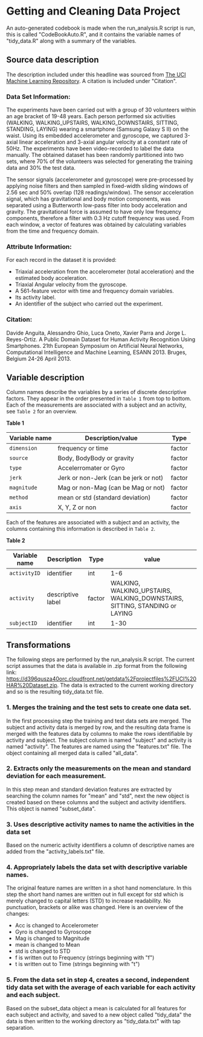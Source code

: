 # Getting and Cleaning Data Project

An auto-generated codebook is made when the run_analysis.R script is run, this is called "CodeBookAuto.R", and it contains the variable names of "tidy_data.R" along with a summary of the variables.

## Source data description
The description included under this headline was sourced from [The UCI Machine Learning Repository](http://archive.ics.uci.edu/ml/datasets/Human+Activity+Recognition+Using+Smartphones). A citation is included under "Citation".

### Data Set Information:

The experiments have been carried out with a group of 30 volunteers within an age bracket of 19-48 years. Each person performed six activities (WALKING, WALKING_UPSTAIRS, WALKING_DOWNSTAIRS, SITTING, STANDING, LAYING) wearing a smartphone (Samsung Galaxy S II) on the waist. Using its embedded accelerometer and gyroscope, we captured 3-axial linear acceleration and 3-axial angular velocity at a constant rate of 50Hz. The experiments have been video-recorded to label the data manually. The obtained dataset has been randomly partitioned into two sets, where 70% of the volunteers was selected for generating the training data and 30% the test data. 

The sensor signals (accelerometer and gyroscope) were pre-processed by applying noise filters and then sampled in fixed-width sliding windows of 2.56 sec and 50% overlap (128 readings/window). The sensor acceleration signal, which has gravitational and body motion components, was separated using a Butterworth low-pass filter into body acceleration and gravity. The gravitational force is assumed to have only low frequency components, therefore a filter with 0.3 Hz cutoff frequency was used. From each window, a vector of features was obtained by calculating variables from the time and frequency domain.

### Attribute Information:

For each record in the dataset it is provided: 
- Triaxial acceleration from the accelerometer (total acceleration) and the estimated body acceleration. 
- Triaxial Angular velocity from the gyroscope. 
- A 561-feature vector with time and frequency domain variables. 
- Its activity label. 
- An identifier of the subject who carried out the experiment.

### Citation:

Davide Anguita, Alessandro Ghio, Luca Oneto, Xavier Parra and Jorge L. Reyes-Ortiz. A Public Domain Dataset for Human Activity Recognition Using Smartphones. 21th European Symposium on Artificial Neural Networks, Computational Intelligence and Machine Learning, ESANN 2013. Bruges, Belgium 24-26 April 2013.

## Variable description
Column names describe the variables by a series of discrete descriptive factors. They appear in the order presented in `Table 1` from top to bottom. Each of the measurements are associated with a subject and an activity, see `Table 2` for an overview.

**Table 1**

Variable name   | Description/value                       | Type    
----------------|-----------------------------------------|---------
`dimension`     | frequency or time                       | factor  
`source`        | Body, BodyBody or gravity               | factor  
`type`          | Accelerromater or Gyro                  | factor
`jerk`          | Jerk or non-Jerk (can be jerk or not)   | factor
`magnitude`     | Mag or non-Mag (can be Mag or not)      | factor
`method`        | mean or std (standard deviation)        | factor
`axis`          | X, Y, Z or non                          | factor

Each of the features are associated with a subject and an activity, the columns containing this information is described in `Table 2`.

**Table 2**

Variable name | Description       | Type    | value
--------------|-------------------|---------|-------------
`activityID`  | identifier        | int     | 1-6
`activity`    | descriptive label | factor  | WALKING, WALKING_UPSTAIRS, WALKING_DOWNSTAIRS, SITTING, STANDING or LAYING
`subjectID`   | identifier        | int     | 1-30



## Transformations

The following steps are performed by the run_analysis.R script. The current script assumes that the data is available in .zip format from the following link: https://d396qusza40orc.cloudfront.net/getdata%2Fprojectfiles%2FUCI%20HAR%20Dataset.zip. The data is extracted to the current working directory and so is the resulting tidy_data.txt file.

### 1. Merges the training and the test sets to create one data set.
In the first processing step the training and test data sets are merged. The subject and activity data is merged by row, and the resulting data frame is merged with the features data by columns to make the rows identifiable by activity and subject. The subject column is named "subject" and activity is named "activity". The features are named using the "features.txt" file. The object containing all merged data is called "all_data".


### 2. Extracts only the measurements on the mean and standard deviation for each measurement.
In this step mean and standard deviation features are extracted by searching the column names for "mean" and "std", next the new object is created based on these columns and the subject and activity identifiers. This object is named "subset_data".

### 3. Uses descriptive activity names to name the activities in the data set
Based on the numeric activity identifiers a column of descriptive names are added from the "activity_labels.txt" file.

### 4. Appropriately labels the data set with descriptive variable names.
The original feature names are written in a shot hand nomenclature. In this step the short hand names are written out in full except for std which is merely changed to capital letters (STD) to increase readability. No punctuation, brackets or alike was changed. Here is an overview of the changes:
* Acc is changed to Accelerometer
* Gyro is changed to Gyroscope
* Mag is changed to Magnitude
* mean is changed to Mean
* std is changed to STD
* f is written out to Frequency (strings beginning with "f")
* t is written out to Time (strings beginning with "t")

### 5. From the data set in step 4, creates a second, independent tidy data set with the average of each variable for each activity and each subject.
Based on the subset_data object a mean is calculated for all features for each subject and activity, and saved to a new object called "tidy_data" the data is then written to the working directory as "tidy_data.txt" with tap separation.

